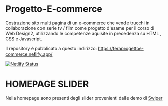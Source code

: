 # Progetto-E-commerce
Costruzione sito multi pagina di un e-commerce che vende trucchi in collaborazione con serie tv / film come progetto d'esame per il corso di  Web Design2, utilizzando le competenze aquisite in precedenza su HTML , CSS e Javascript.

Il repository è pubblicato a questo indirizzo: https://feraprogettoe-commerce.netlify.app/

[![Netlify Status](https://api.netlify.com/api/v1/badges/2b4e246c-0c18-443c-b2f4-bb624da1eb4b/deploy-status)](https://app.netlify.com/sites/mangacommerce/deploys)

# HOMEPAGE SLIDER
Nella homepage sono presenti degli slider provenienti dalle demo di [Swiper](https://swiperjs.com/demos)
